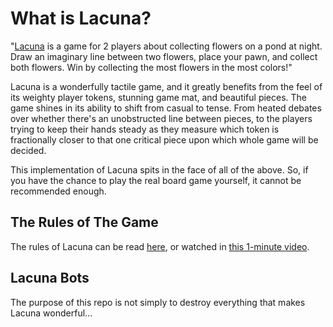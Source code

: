 # What is Lacuna?
"[Lacuna](https://www.cmyk.games/products/lacuna) is a game for 2 players about collecting flowers on a pond at night. Draw an imaginary line between two flowers, place your pawn, and collect both flowers. Win by collecting the most flowers in the most colors!"

Lacuna is a wonderfully tactile game, and it greatly benefits from the feel of its weighty player tokens, stunning game mat, and beautiful pieces. The game shines in its ability to shift from casual to tense. From heated debates over whether there's an unobstructed line between pieces, to the players trying to keep their hands steady as they measure which token is fractionally closer to that one critical piece upon which whole game will be decided.

This implementation of Lacuna spits in the face of all of the above. So, if you have the chance to play the real board game yourself, it cannot be recommended enough.

## The Rules of The Game
The rules of Lacuna can be read [here](https://drive.google.com/file/d/1YvaCmRYpXe0IMFNaYPqVYfQIytIa-hDK/view), or watched in [this 1-minute video](https://www.youtube.com/watch?v=c69xeb9GRDc).

## Lacuna Bots
The purpose of this repo is not simply to destroy everything that makes Lacuna wonderful...

